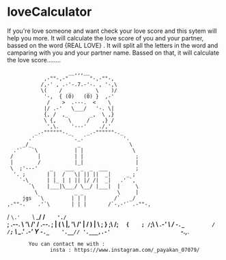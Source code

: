 # loveCalculator
If you're love someone and want check your love score and this sytem will help you more. It will calculate the love score of you and your partner, bassed on the word {REAL LOVE} . It will split all the letters in the word and camparing with you and your partner name. Bassed on that, it will calculate the love score........ 



                        __,,,__
                ,-""-,-"       "-,-""-,
               /,-' , .-'-.7.-'-. , '-,\
               \(    /  _     _  \    )/
                '-,  { (0)   (0) }  ,-'
                 /    >  .---.  <    \
                |/ .-'   \___/   '-. \|
                {, /  ,_       _,  \ ,}
                \ {,    \     /    ,} /
                 ',\.    '---'    ./,'
             _.-""""""-._     _.-""""""-._
           .'            `._.`            '.
         _/_               _                \
      .'`   `\            | |                \
     /        |           | |                 ;
     |        /           |_|                 |
     \  ;'---'    _    ___  _  _  ___         ;
      '. ;       | |  /   \| || ||  _|     _ ;
        `-\      | |_ | | || |/ /|  _|   .' `,
           `\    |___|\___/ \__/ |___|  |     \
             \            _ _           \     |
         jgs  `\         | | |         /`   _/
    ,-""-.    .'`\       | | |       /`-,-'` .-""-,
   /      `\.'    `\     \___/     /`    './`      \
  ;  .--.   \       '\           /'       /   .--.  ;
  | (    \   |,       '\       /'        |   /    ) |
   \ ;    }             ;\   /;         `   {    ; /
    `;\   \         _.-'  \ /  `-._         /   /;`
      \ \__.'   _.-'       Y       `-._    '.__//
       '.___,.-'                       `-.,___.
       
       
       



           You can contact me with :
                  insta : https://www.instagram.com/_payakan_07079/
